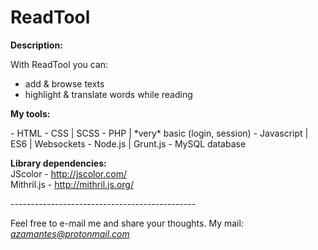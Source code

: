 # ReadTool

<p><b>Description:</b></p>
With ReadTool you can:
<ul>
	<li>add & browse texts</li>
	<li>highlight & translate words while reading</li>
</ul>


<p><b>My tools:</b></p>
- HTML
- CSS | SCSS
- PHP | *very* basic (login, session)
- Javascript | ES6 | Websockets
- Node.js | Grunt.js
- MySQL database

<b>Library dependencies:</b><br>
JScolor - http://jscolor.com/<br>
Mithril.js - http://mithril.js.org/

<p>----------------------------------------------</p>

Feel free to e-mail me and share your thoughts. My mail: <i>azamantes@protonmail.com</i>
